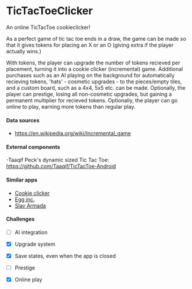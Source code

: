 # TicTacToeClicker
An online TicTacToe cookieclicker!

As a perfect game of tic tac toe ends in a draw, the game can be made so that it gives tokens for placing an X or an O (giving extra if the player actually wins.)

With tokens, the player can upgrade the number of tokens recieved per placement, turning it into a cookie clicker (incremental) game.
Additional purchases such as an AI playing on the background for automatically recieving tokens, 'hats' - cosmetic upgrades - to the pieces/empty tiles, and a custom board, such as a 4x4, 5x5 etc. can be made.
Optionally, the player can prestige, losing all non-cosmetic upgrades, but gaining a permanent multiplier for recieved tokens.
Optionally, the player can go online to play, earning more tokens than regular play.

<h4>Data sources</h4>

- https://en.wikipedia.org/wiki/Incremental_game

<h4>External components</h4>

-Taaqif Peck's dynamic sized Tic Tac Toe: https://github.com/Taaqif/TicTacToe-Android

<h4>Similar apps</h4>

- [Cookie clicker](http://orteil.dashnet.org/cookieclicker/)
- [Egg inc.](https://play.google.com/store/apps/details?id=com.auxbrain.egginc)
- [Slav Armada](https://play.google.com/store/apps/details?id=com.PseudoStudio.SlavArmada)


<h4>Challenges</h4>

- [ ]  AI integration
- [x]  Upgrade system
- [x]  Save states, even when the app is closed
- [ ]  Prestige
- [x]  Online play


